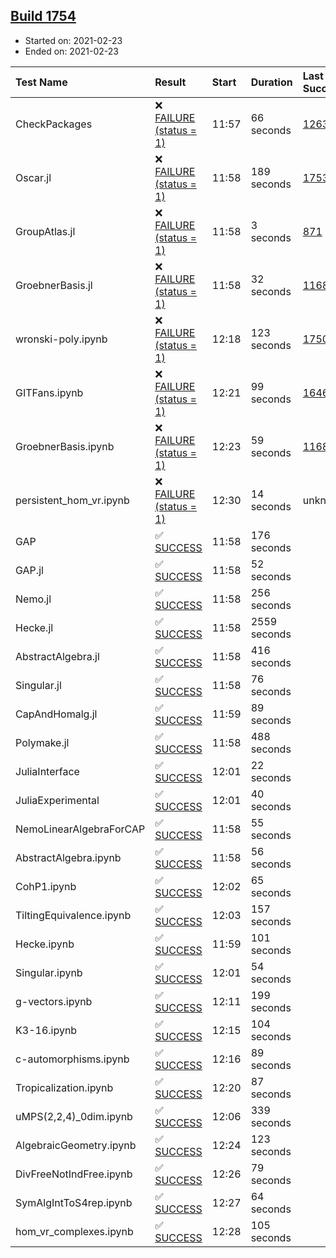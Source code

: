 ## [Build 1754](https://oscarci.mathematik.uni-kl.de/job/oscar-stable/1754/)

* Started on: 2021-02-23
* Ended on: 2021-02-23

| Test Name    | Result | Start | Duration | Last Success | First Failure |
|:-------------|:-------|:------|:---------|:-------------|:--------------|
| CheckPackages | ❌ [FAILURE (status = 1)](https://oscarci.mathematik.uni-kl.de/job/oscar-stable/1754/artifact/logs/build-1754/CheckPackages.log) | 11:57 | 66 seconds | [1263](https://oscarci.mathematik.uni-kl.de/job/oscar-stable/1263/) | [1264](https://oscarci.mathematik.uni-kl.de/job/oscar-stable/1264/) |
| Oscar.jl | ❌ [FAILURE (status = 1)](https://oscarci.mathematik.uni-kl.de/job/oscar-stable/1754/artifact/logs/build-1754/Oscar.jl.log) | 11:58 | 189 seconds | [1753](https://oscarci.mathematik.uni-kl.de/job/oscar-stable/1753/) | [1754](https://oscarci.mathematik.uni-kl.de/job/oscar-stable/1754/) |
| GroupAtlas.jl | ❌ [FAILURE (status = 1)](https://oscarci.mathematik.uni-kl.de/job/oscar-stable/1754/artifact/logs/build-1754/GroupAtlas.jl.log) | 11:58 | 3 seconds | [871](https://oscarci.mathematik.uni-kl.de/job/oscar-stable/871/) | [872](https://oscarci.mathematik.uni-kl.de/job/oscar-stable/872/) |
| GroebnerBasis.jl | ❌ [FAILURE (status = 1)](https://oscarci.mathematik.uni-kl.de/job/oscar-stable/1754/artifact/logs/build-1754/GroebnerBasis.jl.log) | 11:58 | 32 seconds | [1168](https://oscarci.mathematik.uni-kl.de/job/oscar-stable/1168/) | [1169](https://oscarci.mathematik.uni-kl.de/job/oscar-stable/1169/) |
| wronski-poly.ipynb | ❌ [FAILURE (status = 1)](https://oscarci.mathematik.uni-kl.de/job/oscar-stable/1754/artifact/logs/build-1754/wronski-poly.ipynb.log) | 12:18 | 123 seconds | [1750](https://oscarci.mathematik.uni-kl.de/job/oscar-stable/1750/) | [1751](https://oscarci.mathematik.uni-kl.de/job/oscar-stable/1751/) |
| GITFans.ipynb | ❌ [FAILURE (status = 1)](https://oscarci.mathematik.uni-kl.de/job/oscar-stable/1754/artifact/logs/build-1754/GITFans.ipynb.log) | 12:21 | 99 seconds | [1646](https://oscarci.mathematik.uni-kl.de/job/oscar-stable/1646/) | [1647](https://oscarci.mathematik.uni-kl.de/job/oscar-stable/1647/) |
| GroebnerBasis.ipynb | ❌ [FAILURE (status = 1)](https://oscarci.mathematik.uni-kl.de/job/oscar-stable/1754/artifact/logs/build-1754/GroebnerBasis.ipynb.log) | 12:23 | 59 seconds | [1168](https://oscarci.mathematik.uni-kl.de/job/oscar-stable/1168/) | [1169](https://oscarci.mathematik.uni-kl.de/job/oscar-stable/1169/) |
| persistent_hom_vr.ipynb | ❌ [FAILURE (status = 1)](https://oscarci.mathematik.uni-kl.de/job/oscar-stable/1754/artifact/logs/build-1754/persistent_hom_vr.ipynb.log) | 12:30 | 14 seconds | unknown | unknown |
| GAP | ✅ [SUCCESS](https://oscarci.mathematik.uni-kl.de/job/oscar-stable/1754/artifact/logs/build-1754/GAP.log) | 11:58 | 176 seconds |  |  |
| GAP.jl | ✅ [SUCCESS](https://oscarci.mathematik.uni-kl.de/job/oscar-stable/1754/artifact/logs/build-1754/GAP.jl.log) | 11:58 | 52 seconds |  |  |
| Nemo.jl | ✅ [SUCCESS](https://oscarci.mathematik.uni-kl.de/job/oscar-stable/1754/artifact/logs/build-1754/Nemo.jl.log) | 11:58 | 256 seconds |  |  |
| Hecke.jl | ✅ [SUCCESS](https://oscarci.mathematik.uni-kl.de/job/oscar-stable/1754/artifact/logs/build-1754/Hecke.jl.log) | 11:58 | 2559 seconds |  |  |
| AbstractAlgebra.jl | ✅ [SUCCESS](https://oscarci.mathematik.uni-kl.de/job/oscar-stable/1754/artifact/logs/build-1754/AbstractAlgebra.jl.log) | 11:58 | 416 seconds |  |  |
| Singular.jl | ✅ [SUCCESS](https://oscarci.mathematik.uni-kl.de/job/oscar-stable/1754/artifact/logs/build-1754/Singular.jl.log) | 11:58 | 76 seconds |  |  |
| CapAndHomalg.jl | ✅ [SUCCESS](https://oscarci.mathematik.uni-kl.de/job/oscar-stable/1754/artifact/logs/build-1754/CapAndHomalg.jl.log) | 11:59 | 89 seconds |  |  |
| Polymake.jl | ✅ [SUCCESS](https://oscarci.mathematik.uni-kl.de/job/oscar-stable/1754/artifact/logs/build-1754/Polymake.jl.log) | 11:58 | 488 seconds |  |  |
| JuliaInterface | ✅ [SUCCESS](https://oscarci.mathematik.uni-kl.de/job/oscar-stable/1754/artifact/logs/build-1754/JuliaInterface.log) | 12:01 | 22 seconds |  |  |
| JuliaExperimental | ✅ [SUCCESS](https://oscarci.mathematik.uni-kl.de/job/oscar-stable/1754/artifact/logs/build-1754/JuliaExperimental.log) | 12:01 | 40 seconds |  |  |
| NemoLinearAlgebraForCAP | ✅ [SUCCESS](https://oscarci.mathematik.uni-kl.de/job/oscar-stable/1754/artifact/logs/build-1754/NemoLinearAlgebraForCAP.log) | 11:58 | 55 seconds |  |  |
| AbstractAlgebra.ipynb | ✅ [SUCCESS](https://oscarci.mathematik.uni-kl.de/job/oscar-stable/1754/artifact/logs/build-1754/AbstractAlgebra.ipynb.log) | 11:58 | 56 seconds |  |  |
| CohP1.ipynb | ✅ [SUCCESS](https://oscarci.mathematik.uni-kl.de/job/oscar-stable/1754/artifact/logs/build-1754/CohP1.ipynb.log) | 12:02 | 65 seconds |  |  |
| TiltingEquivalence.ipynb | ✅ [SUCCESS](https://oscarci.mathematik.uni-kl.de/job/oscar-stable/1754/artifact/logs/build-1754/TiltingEquivalence.ipynb.log) | 12:03 | 157 seconds |  |  |
| Hecke.ipynb | ✅ [SUCCESS](https://oscarci.mathematik.uni-kl.de/job/oscar-stable/1754/artifact/logs/build-1754/Hecke.ipynb.log) | 11:59 | 101 seconds |  |  |
| Singular.ipynb | ✅ [SUCCESS](https://oscarci.mathematik.uni-kl.de/job/oscar-stable/1754/artifact/logs/build-1754/Singular.ipynb.log) | 12:01 | 54 seconds |  |  |
| g-vectors.ipynb | ✅ [SUCCESS](https://oscarci.mathematik.uni-kl.de/job/oscar-stable/1754/artifact/logs/build-1754/g-vectors.ipynb.log) | 12:11 | 199 seconds |  |  |
| K3-16.ipynb | ✅ [SUCCESS](https://oscarci.mathematik.uni-kl.de/job/oscar-stable/1754/artifact/logs/build-1754/K3-16.ipynb.log) | 12:15 | 104 seconds |  |  |
| c-automorphisms.ipynb | ✅ [SUCCESS](https://oscarci.mathematik.uni-kl.de/job/oscar-stable/1754/artifact/logs/build-1754/c-automorphisms.ipynb.log) | 12:16 | 89 seconds |  |  |
| Tropicalization.ipynb | ✅ [SUCCESS](https://oscarci.mathematik.uni-kl.de/job/oscar-stable/1754/artifact/logs/build-1754/Tropicalization.ipynb.log) | 12:20 | 87 seconds |  |  |
| uMPS(2,2,4)_0dim.ipynb | ✅ [SUCCESS](https://oscarci.mathematik.uni-kl.de/job/oscar-stable/1754/artifact/logs/build-1754/uMPS-2-2-4-_0dim.ipynb.log) | 12:06 | 339 seconds |  |  |
| AlgebraicGeometry.ipynb | ✅ [SUCCESS](https://oscarci.mathematik.uni-kl.de/job/oscar-stable/1754/artifact/logs/build-1754/AlgebraicGeometry.ipynb.log) | 12:24 | 123 seconds |  |  |
| DivFreeNotIndFree.ipynb | ✅ [SUCCESS](https://oscarci.mathematik.uni-kl.de/job/oscar-stable/1754/artifact/logs/build-1754/DivFreeNotIndFree.ipynb.log) | 12:26 | 79 seconds |  |  |
| SymAlgIntToS4rep.ipynb | ✅ [SUCCESS](https://oscarci.mathematik.uni-kl.de/job/oscar-stable/1754/artifact/logs/build-1754/SymAlgIntToS4rep.ipynb.log) | 12:27 | 64 seconds |  |  |
| hom_vr_complexes.ipynb | ✅ [SUCCESS](https://oscarci.mathematik.uni-kl.de/job/oscar-stable/1754/artifact/logs/build-1754/hom_vr_complexes.ipynb.log) | 12:28 | 105 seconds |  |  |
